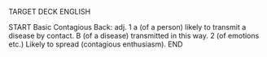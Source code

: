 TARGET DECK
ENGLISH

START
Basic
Contagious
Back: adj. 1 a (of a person) likely to transmit a disease by contact. B (of a disease) transmitted in this way. 2 (of emotions etc.) Likely to spread (contagious enthusiasm).
END
